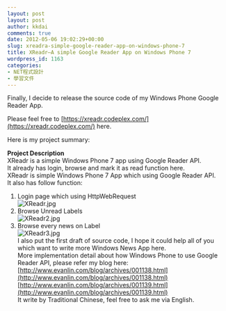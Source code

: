 ```yaml
---
layout: post
layout: post
author: kkdai
comments: true
date: 2012-05-06 19:02:29+00:00
slug: xreadra-simple-google-reader-app-on-windows-phone-7
title: XReadr–A simple Google Reader App on Windows Phone 7
wordpress_id: 1163
categories:
- NET程式設計
- 學習文件
---
```


Finally, I decide to release the source code of my Windows Phone Google Reader App.

 

Please feel free to [https://xreadr.codeplex.com/](https://xreadr.codeplex.com/) here.

 

Here is my project summary:

 

 

**Project Description**       
XReadr is a simple Windows Phone 7 app using Google Reader API.       
It already has login, browse and mark it as read function here.       
XReadr is simple Windows Phone 7 App which using Google Reader API.       
It also has follow function:       
1. Login page which using HttpWebRequest       
![XReadr.jpg](http://i3.codeplex.com/Download?ProjectName=XReadr&DownloadId=376039)       
2. Browse Unread Labels       
![XReadr2.jpg](http://i3.codeplex.com/Download?ProjectName=XReadr&DownloadId=376040)       
3. Browse every news on Label       
![XReadr3.jpg](http://i3.codeplex.com/Download?ProjectName=XReadr&DownloadId=376041)       
I also put the first draft of source code, I hope it could help all of you which want to write more Windows News App here.       
More implementation detail about how Windows Phone to use Google Reader API, please refer my blog here:       
[http://www.evanlin.com/blog/archives/001138.html](http://www.evanlin.com/blog/archives/001138.html)       
[http://www.evanlin.com/blog/archives/001139.html](http://www.evanlin.com/blog/archives/001139.html)       
It write by Traditional Chinese, feel free to ask me via English.
